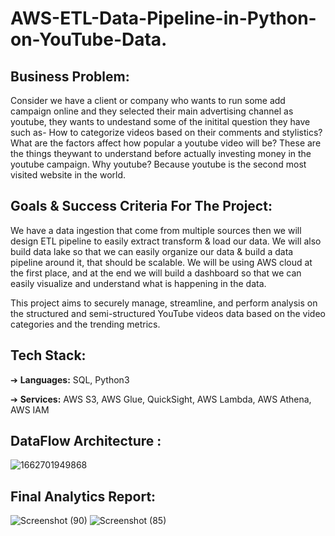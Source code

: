 # AWS-ETL-Data-Pipeline-in-Python-on-YouTube-Data.

## Business Problem:
Consider we have a client or company who wants to run some add campaign online and they selected their main advertising channel as youtube, they wants to undestand some of the initital question they have such as- How to categorize videos based on their comments and stylistics? What are the factors affect how popular a youtube video will be? These are the things theywant to understand before actually investing money in the youtube campaign. Why youtube? Because youtube is the second most visited website in the world.

## Goals & Success Criteria For The Project:
We have a data ingestion that come from multiple sources then we will design ETL pipeline to easily extract transform & load our data. We will also build data lake so that we can easily organize our data & build a data pipeline around it, that should be scalable. We will be using AWS cloud at the first place, and at the end we will build a dashboard so that we can easily visualize and understand what is happening in the data. 

This project aims to securely manage, streamline, and perform analysis on the structured and semi-structured YouTube videos data based on the video categories and the trending metrics.

## Tech Stack:
➔ **Languages:** SQL, Python3

➔ **Services:** AWS S3, AWS Glue, QuickSight, AWS Lambda, AWS Athena, AWS IAM


## **DataFlow Architecture :**
![1662701949868](https://user-images.githubusercontent.com/67510391/195756754-74f23b40-c543-4438-958a-312dc1803b4c.jpg)


## Final Analytics Report:
![Screenshot (90)](https://user-images.githubusercontent.com/67510391/195761563-4095d36f-a7f4-4b1b-b2dc-783ca101db10.png)
![Screenshot (85)](https://user-images.githubusercontent.com/67510391/195761638-a6dd5d0e-c7d4-4430-a771-df0c8dbdee1b.png)


